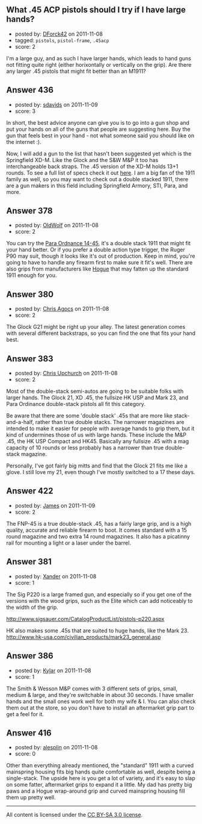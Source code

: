 ## What .45 ACP pistols should I try if I have large hands?

- posted by: [DForck42](https://stackexchange.com/users/-1/124-dforck42) on 2011-11-08
- tagged: `pistols`, `pistol-frame`, `.45acp`
- score: 2

I'm a large guy, and as such I have larger hands, which leads to hand guns not fitting quite right (either horixontally or vertically on the grip).  Are there any larger .45 pistols that might fit better than an M1911? 


## Answer 436

- posted by: [sdavids](https://stackexchange.com/users/-1/150-sdavids) on 2011-11-09
- score: 3

<p>In short, the best advice anyone can give you is to go into a gun shop and put your hands on all of the guns that people are suggesting here. Buy the gun that feels best in your hand - not what someone said you should like on the internet :).</p>

<p>Now, I will add a gun to the list that hasn't been suggested yet which is the Springfield XD-M. Like the Glock and the S&amp;W M&amp;P it too has interchangeable back straps. The .45 version of the XD-M holds 13+1 rounds. To see a full list of specs check it out <a href="http://www.the-m-factor.com/html/specs_6.html" rel="nofollow">here</a>. I am a big fan of the 1911 family as well, so you may want to check out a double stacked 1911, there are a gun makers in this field including Springfield Armory, STI, Para, and more.</p>



## Answer 378

- posted by: [OldWolf](https://stackexchange.com/users/-1/111-oldwolf) on 2011-11-08
- score: 2

You can try the [Para Ordnance 14-45](http://www.para-usa.com/new/product_pistol.php?id=69), it's a double stack 1911 that might fit your hand better. Or if you prefer a double action type trigger, the Ruger P90 may suit, though it looks like it's out of production. Keep in mind, you're going to have to handle any firearm first to make sure it fit's well. There are also grips from manufacturers like [Hogue](http://www.getgrip.com/main/overview/semi.html) that may fatten up the standard 1911 enough for you.


## Answer 380

- posted by: [Chris Agocs](https://stackexchange.com/users/-1/12-chris-agocs) on 2011-11-08
- score: 2

The Glock G21 might be right up your alley. The latest generation comes with several different backstraps, so you can find the one that fits your hand best.


## Answer 383

- posted by: [Chris Upchurch](https://stackexchange.com/users/-1/79-chris-upchurch) on 2011-11-08
- score: 2

Most of the double-stack semi-autos are going to be suitable folks with larger hands.  The Glock 21, XD .45, the fullsize HK USP and Mark 23, and Para Ordinance double-stack pistols all fit this category.  

Be aware that there are some 'double stack' .45s that are more like stack-and-a-half, rather than true double stacks.  The narrower magazines are intended to make it easier for people with average hands to grip them, but it kind of undermines those of us with large hands.  These include the M&P .45, the HK USP Compact and HK45.  Basically any fullsize .45 with a mag capacity of 10 rounds or less probably has a narrower than true double-stack magazine.

Personally, I've got fairly big mitts and find that the Glock 21 fits me like a glove.  I still love my 21, even though I've mostly switched to a 17 these days.


## Answer 422

- posted by: [James](https://stackexchange.com/users/-1/192-james) on 2011-11-09
- score: 2

The FNP-45 is a true double-stack .45, has a fairly large grip, and is a high quality, accurate and reliable firearm to boot. It comes standard with a 15 round magazine and two extra 14 round magazines. It also has a picatinny rail for mounting a light or a laser under the barrel.


## Answer 381

- posted by: [Xander](https://stackexchange.com/users/-1/9-xander) on 2011-11-08
- score: 1

The Sig P220 is a large framed gun, and especially so if you get one of the versions with the wood grips, such as the Elite which can add noticeably to the width of the grip.  

http://www.sigsauer.com/CatalogProductList/pistols-p220.aspx

HK also makes some .45s that are suited to huge hands, like the Mark 23. 
http://www.hk-usa.com/civilian_products/mark23_general.asp 


## Answer 386

- posted by: [Kylar](https://stackexchange.com/users/-1/152-kylar) on 2011-11-08
- score: 1

The Smith & Wesson M&P comes with 3 different sets of grips, small, medium & large, and they're switchable in about 30 seconds. I have smaller hands and the small ones work well for both my wife & I. You can also check them out at the store, so you don't have to install an aftermarket grip part to get a feel for it.


## Answer 416

- posted by: [alesplin](https://stackexchange.com/users/-1/104-alesplin) on 2011-11-08
- score: 0

Other than everything already mentioned, the "standard" 1911 with a curved mainspring housing fits big hands quite comfortable as well, despite being a single-stack. The upside here is you get a lot of variety, and it's easy to slap on some fatter, aftermarket grips to expand it a little. My dad has pretty big paws and a Hogue wrap-around grip and curved mainspring housing fill them up pretty well.



---

All content is licensed under the [CC BY-SA 3.0 license](https://creativecommons.org/licenses/by-sa/3.0/).
